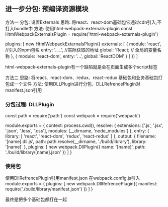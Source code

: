 ## 进一步分包: 预编译资源模块

方法一
分包: 设置Externals
思路: 将react、react-dom基础包它通过cdn引入,不打入bundle中
方法: 使用html-webpack-externals-plugin
const HtmlWebpackExternalsPlugin = require('html-webpack-externals-plugin')

plugins: [
  new HtmlWebpackExternalsPlugin({
    externals: [
      {
        module: 'react',  //引入的npm包名
        entry: '.....',   //实际获取的地址
        global: 'React;   // 全局的变量名称
      },
      {
        module: 'react-dom',
        entry: '...',
        global: 'ReactDOM'
      }
    ]
  })
]

html-webpack-externals-plugin有一个缺陷就是会在页面生成多个script标签

方法二
思路: 将react、react-dom、redux、react-redux
基础包和业务基础包打包成一个文件
方法: 使用DLLPlugin进行分包，DLLRefrencePlugin对manifest.json引用
### 分包过程: DLLPlugin
const path = require('path')
const webpack = require('webpack')

module.exports = {
  context: process.cwd(),
  resolve: {
    extensions: ['.js', '.jsx', '.json', '.less', '.css'],
    modules: [__dirname, 'node_modules']
  },
  entry: {
    library: [
      'react',
      'react-dom',
      'redux',
      'react-redux'
    ]
  },
  output: {
    filename: '[name].dll.js',
    path: path.resolve(__dirname, './build/library'),
    library: '[name]'
  },
  plugins: [
    new webpack.DllPlugin({
      name: '[name]',
      path: './build/library/[name].json'
    })
  ]
}

### 使用包
使用DllRefrencePlugin引用manifest.json
在webpack.config.js引入
module.exports = {
  plugins: [
    new webpack.DllRefrencePlugin({
      manifest: require('./build/library/manifest.json')
    })
  ]
}

最终是把多个基础包都打在一起











